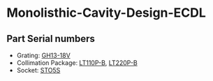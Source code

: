 # Monolisthic-Cavity-Design-ECDL

## Part Serial numbers
- Grating: [GH13-18V](http://www.thorlabs.de/thorproduct.cfm?partnumber=GH13-18V)
- Collimation Package: [LT110P-B](http://www.thorlabs.de/thorproduct.cfm?partnumber=LT110P-B), [LT220P-B](http://www.thorlabs.de/thorproduct.cfm?partnumber=LT220P-B)
- Socket: [STO5S](http://www.thorlabs.de/thorproduct.cfm?partnumber=STO5S)
